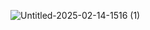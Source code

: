 ![Untitled-2025-02-14-1516 (1)](https://github.com/user-attachments/assets/fb8d9891-14ef-450e-a795-e22eca6ca8ad)
